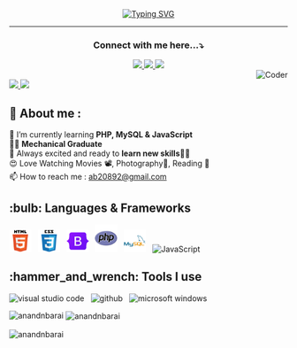 <div align="center">
<a href="https://git.io/typing-svg"><img src="https://readme-typing-svg.demolab.com?font=Apple+System&size=30&duration=2500&pause=500&color=000000&width=435&lines=Hello+%F0%9F%91%8B+I+am+Anand.;A+Passionate+Novice;Web+Developer+from+India." alt="Typing SVG"/>
</a></div>
<hr>
<div align="center">
<h3>Connect with me here...⤵️</h3>
<a href="https://www.linkedin.com/in/anandnbarai">
 <img src="https://img.shields.io/badge/LinkedIn-0077B5?style=for-the-badge&logo=linkedin&logoColor=white" />             
</a> 
<a href="https://twitter.com/anandnbarai">
  <img src="https://img.shields.io/badge/Twitter-1DA1F2?style=for-the-badge&logo=twitter&logoColor=white" />
</a>
<a href="https://www.instagram.com/barai_anand">
  <img src="https://img.shields.io/badge/Instagram-E4405F?style=for-the-badge&logo=instagram&logoColor=white" />
</a>
</div>
<img align="right" alt="Coder" src="https://www.digitalsolutionservices.com/img/services/website1.gif">
<br>
<a href="https://twitter.com/anandnbarai" target="_blank" rel="noreferrer"> 
<img src="https://img.shields.io/twitter/follow/anandnbarai?logo=twitter&style=for-the-badge&color=0891b2&labelColor=1c1917" /> </a>
<a href="https://www.github.com/anandnbarai" target="_blank" rel="noreferrer">
<img src="https://img.shields.io/github/followers/anandnbarai?logo=github&style=for-the-badge&color=0891b2&labelColor=1c1917" /> </a>

## 🙋 About me :

🎯 I’m currently learning **PHP, MySQL & JavaScript** <br>
👨‍🏭 **Mechanical Graduate** <br>
🤩 Always excited and ready to **learn new skills👨‍🎓** <br>
😍 Love Watching Movies 📽️, Photography📸, Reading 📖 <br>
📫 How to reach me : ab20892@gmail.com
<br>

<h2>:bulb: Languages & Frameworks</h2>
<p>
<img title="HTML5" alt="HTML5" src="https://raw.githubusercontent.com/devicons/devicon/master/icons/html5/html5-original-wordmark.svg" width="40px" height="40px">
&nbsp
<img title="CSS" alt="CSS" src="https://raw.githubusercontent.com/devicons/devicon/master/icons/css3/css3-original-wordmark.svg" width="40px" height="40px">
&nbsp
<img title="Bootstrap" alt="Bootstrap" src="https://github.com/devicons/devicon/blob/master/icons/bootstrap/bootstrap-original.svg" width="40px" height="40px">
&nbsp
<img title="PHP" alt="PHP" src="https://github.com/devicons/devicon/blob/master/icons/php/php-original.svg" width="40px" height="50px">
&nbsp
<img title="MySQL" alt="MySQL" src="https://github.com/devicons/devicon/blob/master/icons/mysql/mysql-original-wordmark.svg" width="40px" heigth="50px">
&nbsp
<img title="JavaScript" alt="JavaScript" src="https://cdn.jsdelivr.net/gh/devicons/devicon/icons/javascript/javascript-original.svg" width="40px" heigth="50px">
&nbsp

<h2>:hammer_and_wrench: Tools I use</h2>
<p>
<img title="VS Code" alt="visual studio code" width="30px" src="https://cdn.jsdelivr.net/gh/devicons/devicon/icons/vscode/vscode-original.svg" />
&nbsp;  
<img title="GitHub" alt="github" width="30px" src="https://cdn.jsdelivr.net/gh/devicons/devicon/icons/github/github-original.svg" />
&nbsp;
<img title="MS Windows" alt="microsoft windows" width="30px" src="https://cdn.jsdelivr.net/gh/devicons/devicon/icons/windows8/windows8-original.svg" />
&nbsp;
</p>

<!--  -->
<p><img align="left" src="https://github-readme-stats.vercel.app/api/top-langs?username=anandnbarai&show_icons=true&locale=en&layout=compact" alt="anandnbarai" /></p>

<p>&nbsp;<img align="center" src="https://github-readme-stats.vercel.app/api?username=anandnbarai&show_icons=true&locale=en" alt="anandnbarai" /></p>

<p><img align="center" src="https://github-readme-streak-stats.herokuapp.com/?user=anandnbarai&" alt="anandnbarai" /></p>
